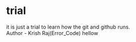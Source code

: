 # trial
it is just a trial to learn how the git and github runs.<br>
Author - Krish Raj(Error_Code) 
hellow
